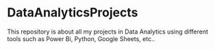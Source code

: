 # DataAnalyticsProjects
This repository is about all my projects in Data Analytics using different tools such as Power Bi, Python, Google Sheets, etc..
